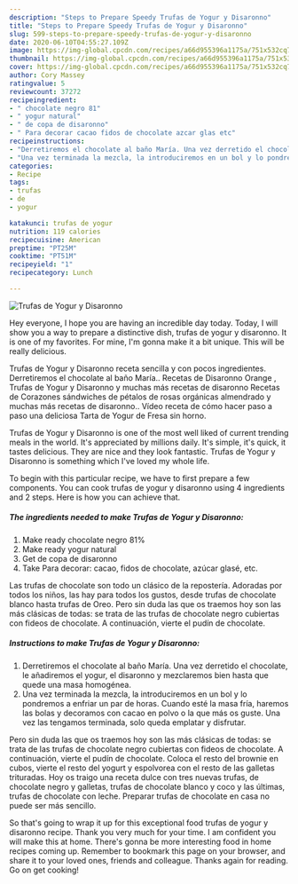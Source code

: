 ```yaml
---
description: "Steps to Prepare Speedy Trufas de Yogur y Disaronno"
title: "Steps to Prepare Speedy Trufas de Yogur y Disaronno"
slug: 599-steps-to-prepare-speedy-trufas-de-yogur-y-disaronno
date: 2020-06-10T04:55:27.109Z
image: https://img-global.cpcdn.com/recipes/a66d955396a1175a/751x532cq70/trufas-de-yogur-y-disaronno-foto-principal.jpg
thumbnail: https://img-global.cpcdn.com/recipes/a66d955396a1175a/751x532cq70/trufas-de-yogur-y-disaronno-foto-principal.jpg
cover: https://img-global.cpcdn.com/recipes/a66d955396a1175a/751x532cq70/trufas-de-yogur-y-disaronno-foto-principal.jpg
author: Cory Massey
ratingvalue: 5
reviewcount: 37272
recipeingredient:
- " chocolate negro 81"
- " yogur natural"
- " de copa de disaronno"
- " Para decorar cacao fidos de chocolate azcar glas etc"
recipeinstructions:
- "Derretiremos el chocolate al baño María. Una vez derretido el chocolate, le añadiremos el yogur, el disaronno y mezclaremos bien hasta que quede una masa homogénea."
- "Una vez terminada la mezcla, la introduciremos en un bol y lo pondremos a enfriar un par de horas. Cuando esté la masa fría, haremos las bolas y decoramos con cacao en polvo o la que más os guste. Una vez las tengamos terminada, solo queda emplatar y disfrutar."
categories:
- Recipe
tags:
- trufas
- de
- yogur

katakunci: trufas de yogur 
nutrition: 119 calories
recipecuisine: American
preptime: "PT25M"
cooktime: "PT51M"
recipeyield: "1"
recipecategory: Lunch

---
```



![Trufas de Yogur y Disaronno](https://img-global.cpcdn.com/recipes/a66d955396a1175a/751x532cq70/trufas-de-yogur-y-disaronno-foto-principal.jpg)

Hey everyone, I hope you are having an incredible day today. Today, I will show you a way to prepare a distinctive dish, trufas de yogur y disaronno. It is one of my favorites. For mine, I'm gonna make it a bit unique. This will be really delicious.

Trufas de Yogur y Disaronno receta sencilla y con pocos ingredientes. Derretiremos el chocolate al baño María.. Recetas de Disaronno Orange , Trufas de Yogur y Disaronno y muchas más recetas de disaronno Recetas de Corazones sándwiches de pétalos de rosas orgánicas almendrado y muchas más recetas de disaronno.. Vídeo receta de cómo hacer paso a paso una deliciosa Tarta de Yogur de Fresa sin horno.

Trufas de Yogur y Disaronno is one of the most well liked of current trending meals in the world. It's appreciated by millions daily. It's simple, it's quick, it tastes delicious. They are nice and they look fantastic. Trufas de Yogur y Disaronno is something which I've loved my whole life.


To begin with this particular recipe, we have to first prepare a few components. You can cook trufas de yogur y disaronno using 4 ingredients and 2 steps. Here is how you can achieve that.

<!--inarticleads1-->

##### The ingredients needed to make Trufas de Yogur y Disaronno:

1. Make ready  chocolate negro 81%
1. Make ready  yogur natural
1. Get  de copa de disaronno
1. Take  Para decorar: cacao, fidos de chocolate, azúcar glasé, etc.


Las trufas de chocolate son todo un clásico de la repostería. Adoradas por todos los niños, las hay para todos los gustos, desde trufas de chocolate blanco hasta trufas de Oreo. Pero sin duda las que os traemos hoy son las más clásicas de todas: se trata de las trufas de chocolate negro cubiertas con fideos de chocolate. A continuación, vierte el pudín de chocolate. 

<!--inarticleads2-->

##### Instructions to make Trufas de Yogur y Disaronno:

1. Derretiremos el chocolate al baño María. Una vez derretido el chocolate, le añadiremos el yogur, el disaronno y mezclaremos bien hasta que quede una masa homogénea.
1. Una vez terminada la mezcla, la introduciremos en un bol y lo pondremos a enfriar un par de horas. Cuando esté la masa fría, haremos las bolas y decoramos con cacao en polvo o la que más os guste. Una vez las tengamos terminada, solo queda emplatar y disfrutar.


Pero sin duda las que os traemos hoy son las más clásicas de todas: se trata de las trufas de chocolate negro cubiertas con fideos de chocolate. A continuación, vierte el pudín de chocolate. Coloca el resto del brownie en cubos, vierte el resto del yogurt y espolvorea con el resto de las galletas trituradas. Hoy os traigo una receta dulce con tres nuevas trufas, de chocolate negro y galletas, trufas de chocolate blanco y coco y las últimas, trufas de chocolate con leche. Preparar trufas de chocolate en casa no puede ser más sencillo. 

So that's going to wrap it up for this exceptional food trufas de yogur y disaronno recipe. Thank you very much for your time. I am confident you will make this at home. There's gonna be more interesting food in home recipes coming up. Remember to bookmark this page on your browser, and share it to your loved ones, friends and colleague. Thanks again for reading. Go on get cooking!
